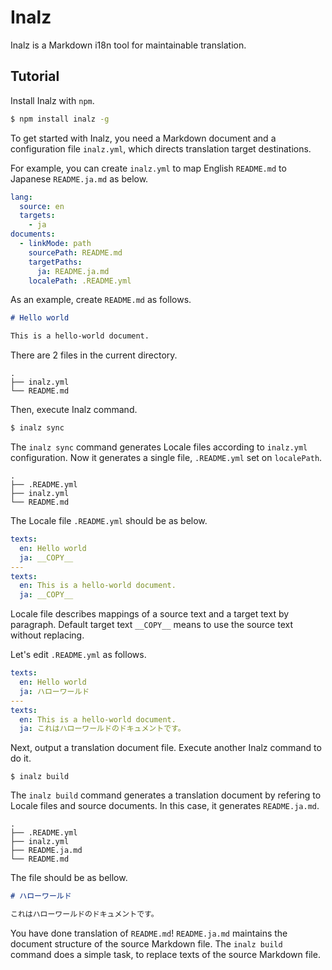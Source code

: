 <!-- THIS FILE IS GENERATED WITH INALZ. DO NOT EDIT MANUALLY. -->

# Inalz

Inalz is a Markdown i18n tool for maintainable translation.

## Tutorial

Install Inalz with `npm`.

```bash
$ npm install inalz -g
```

To get started with Inalz, you need a Markdown document and a configuration file `inalz.yml`, which directs translation target destinations.

For example, you can create `inalz.yml` to map English `README.md` to Japanese `README.ja.md` as below.

```yml
lang:
  source: en
  targets:
    - ja
documents:
  - linkMode: path
    sourcePath: README.md
    targetPaths:
      ja: README.ja.md
    localePath: .README.yml
```

As an example, create `README.md` as follows.

```md
# Hello world

This is a hello-world document.
```


There are 2 files in the current directory.

```
.
├── inalz.yml
└── README.md
```

Then, execute Inalz command.

```bash
$ inalz sync
```

The `inalz sync` command generates Locale files according to `inalz.yml` configuration. Now it generates a single file, `.README.yml` set on `localePath`.

```
.
├── .README.yml
├── inalz.yml
└── README.md
```

The Locale file `.README.yml` should be as below.

```yml
texts:
  en: Hello world
  ja: __COPY__
---
texts:
  en: This is a hello-world document.
  ja: __COPY__
```

Locale file describes mappings of a source text and a target text by paragraph. Default target text `__COPY__` means to use the source text without replacing.

Let's edit `.README.yml` as follows.

```yml
texts:
  en: Hello world
  ja: ハローワールド
---
texts:
  en: This is a hello-world document.
  ja: これはハローワールドのドキュメントです。
```

Next, output a translation document file. Execute another Inalz command to do it.

```
$ inalz build
```

The `inalz build` command generates a translation document by refering to Locale files and source documents. In this case, it generates `README.ja.md`.

```
.
├── .README.yml
├── inalz.yml
├── README.ja.md
└── README.md
```

The file should be as bellow.

```md
# ハローワールド

これはハローワールドのドキュメントです。
```

You have done translation of `README.md`! `README.ja.md` maintains the document structure of the source Markdown file. The `inalz build` command does a simple task, to replace texts of the source Markdown file.

